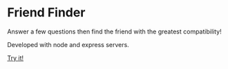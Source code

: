 # Friend Finder

Answer a few questions then find the friend with the greatest compatibility!

Developed with node and express servers.

[Try it!](https://friend-finder-cp.herokuapp.com/)

